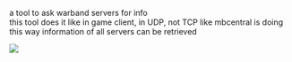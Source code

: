 a tool to ask warband servers for info </br>
this tool does it like in game client, in UDP, not TCP like mbcentral is doing </br>
this way information of all servers can be retrieved


![](https://github.com/azc5OQ/warband-server-list/warband-server-list/warband.jpg)

